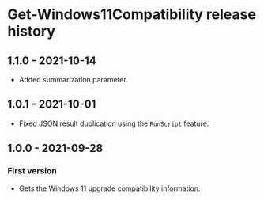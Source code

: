 # Get-Windows11Compatibility release history

## 1.1.0 - 2021-10-14

* Added summarization parameter.

## 1.0.1 - 2021-10-01

* Fixed JSON result duplication using the `RunScript` feature.

## 1.0.0 - 2021-09-28

### First version

* Gets the Windows 11 upgrade compatibility information.
